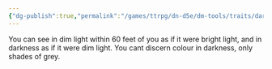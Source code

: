 ```yaml
---
{"dg-publish":true,"permalink":"/games/ttrpg/dn-d5e/dm-tools/traits/darkvision/","tags":["ttrpg/dnd/5e","trait"],"noteIcon":""}
---
```



You can see in dim light within 60 feet of you as if it were bright light, and in darkness as if it were dim light. You cant discern colour in darkness, only shades of grey.
